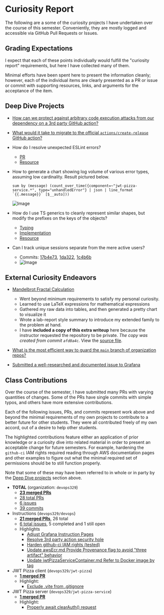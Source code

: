 # Curiosity Report

The following are a some of the curiosity projects I have undertaken
over the course of this semester. Conveniently, they are mostly
logged and accessible via GitHub Pull Requests or Issues.

## Grading Expectations

I expect that each of these points individually would fulfill the
"curiosity report" requirements, but here I have collected many of them.

Minimal efforts have been spent here to present the information cleanly;
however, each of the individual items are clearly presented as a PR or issue
or commit with supporting resources, links, and arguments for the acceptance
of the item.

##  Deep Dive Projects

- [How can we protect against arbitrary code execution attacks from our dependency on a 3rd party GitHub action?](https://github.com/devops329/devops/pull/95#issue-2641426967)

- [What would it take to migrate to the official `actions/create-release` GitHub action?](https://github.com/devops329/devops/pull/95#issuecomment-2487688517)

- How do I resolve unexpected ESLint errors?
    - [PR](https://github.com/devops329/devops/issues/107)
    - [Resource](https://eslint.org/docs/latest/use/configure/migration-guide#ignoring-files)

- How to generate a chart showing log volume of various error types, assuming low cardinality. Result pictured below.
    ```logql
    sum by (message) (count_over_time({component=~"jwt-pizza-service.*", type="unhandledError"} | json | line_format `{{.message}}` [$__auto]))
    ```
    ![Image](https://github.com/user-attachments/assets/ac051f10-569d-4b16-8b6e-aa219b7d54ef)

- How do I use TS generics to cleanly represent similar shapes, but modify the prefixes on the keys of the objects?
    - [Typing](https://github.com/frozenfrank/jwt-pizza-service/commit/1c4b6b1c125d33b1a6fdbca7adddbd36d9c103da)
    - [Implementation](https://github.com/frozenfrank/jwt-pizza-service/commit/1da322e6494e4f418e5ad5a6e560f41d7170e990)
    - [Resource](https://www.typescriptlang.org/docs/handbook/2/mapped-types.html#key-remapping-via-as)

- Can I track unique sessions separate from the mere active users?
    - Commits: [17b4e73](https://github.com/frozenfrank/jwt-pizza-service/commit/17b4e73fc676185918866e4b28cf7db578675baf), [1da322](https://github.com/frozenfrank/jwt-pizza-service/commit/1da322e6494e4f418e5ad5a6e560f41d7170e990), [1c4b6b](https://github.com/frozenfrank/jwt-pizza-service/commit/1c4b6b1c125d33b1a6fdbca7adddbd36d9c103da)
    - ![Image](https://github.com/user-attachments/assets/dc716ef2-bd71-48a8-b974-3916ffa9ca7e)

## External Curiosity Endeavors

- [Mandelbrot Fractal Calculation](./mandelbrot-fractal-evaluations.md)
    - Went beyond minimum requirements to satisfy my personal curiosity.
    - Learned to use LaTeX expressions for mathematical expressions
    - Gathered my raw data into tables, and then generated a pretty chart to visualize it
    - Wrote a lab-report style summary to introduce my extended family to the problem at hand.
    - I have **included a copy of this extra writeup** here because the instructor requested the repository to be private. _The copy was created from commit `afd0a4c`._ View the [source file](https://github.com/frozenfrank/byu-cs324/blob/master/11a-hw-openmp/RESULTS.md).

- [What is the most efficient way to guard the `main` branch of organization repos?](https://github.com/softwareconstruction240/softwareconstruction/issues/165)

- [Submitted a well-researched and documented issue to Grafana](https://github.com/grafana/grafana/issues/97386)

## Class Contributions

Over the course of the semester, I have submitted many PRs with varying quantities of changes.
Some of the PRs have single commits with simple typos, and others have more extensive contributions.

Each of the following issues, PRs, and commits represent work above and beyond the minimal requirements
of my own projects to contribute to a better future for other students. They were all contributed
freely of my own accord, out of a desire to help other students.

The highlighted contributions feature either an application of prior knowledge or a curiosity dive
into related material in order to present an acceptable change for future semesters.
For example, hardening the `github-ci` IAM rights required reading through AWS documentation
pages and other examples to figure out what the minimal required set of permissions should be
to still function properly.

Note that some of these may have been referred to in whole or in party by the [Deep Dive projects](#deep-dive-projects) section above.

* **TOTAL** (organization: `devops329`)
  * [**23 merged PRs**](https://github.com/search?q=org%3Adevops329+is%3Apr+is%3Amerged+author%3Afrozenfrank&type=pullrequests)
  * [28 total PRs](https://github.com/search?q=org%3Adevops329+author%3Afrozenfrank&type=pullrequests)
  * [6 issues](https://github.com/search?q=org%3Adevops329+author%3Afrozenfrank&type=issues)
  * [39 commits](https://github.com/search?q=org%3Adevops329+author%3Afrozenfrank&type=commits)
* Instructions (`devops329/devops`)
  * [**21 merged PRs**](https://github.com/devops329/devops/pulls?q=author%3Afrozenfrank+is%3Amerged), 26 total
  * [6 total issues](https://github.com/devops329/devops/issues?q=is%3Aissue+author%3Afrozenfrank+), 5 completed and 1 still open
  * Highlights
    * [Adjust Grafana Instruction Pages](https://github.com/devops329/devops/pull/102)
    * [Resolve 3rd party action security hole](https://github.com/devops329/devops/pull/95)
    * [Harden github-ci IAM rights (tested)](https://github.com/devops329/devops/pull/94)
    * [Update awsEcr.md Provide Provenance flag to avoid "three artifact" behavior](https://github.com/devops329/devops/pull/90)
    * [Update jwtPizzaServiceContainer.md Refer to Docker image by tag](https://github.com/devops329/devops/pull/76)
* JWT Pizza client (`devops329/jwt-pizza`)
  * [**1 merged PR**](https://github.com/devops329/jwt-pizza/pulls?q=author%3Afrozenfrank+)
  * Highlight:
    * [Exclude .vite from .gitignore](https://github.com/devops329/jwt-pizza/pull/5)
* JWT Pizza server (`devops329/jwt-pizza-service`)
  * [**1 merged PR**](https://github.com/devops329/jwt-pizza-service/pulls?q=author%3Afrozenfrank+)
  * Highlight:
    * [Properly await clearAuth() request](https://github.com/devops329/jwt-pizza-service/pull/6)
